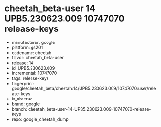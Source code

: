 # cheetah_beta-user 14 UPB5.230623.009 10747070 release-keys
- manufacturer: google
- platform: gs201
- codename: cheetah
- flavor: cheetah_beta-user
- release: 14
- id: UPB5.230623.009
- incremental: 10747070
- tags: release-keys
- fingerprint: google/cheetah_beta/cheetah:14/UPB5.230623.009/10747070:user/release-keys
- is_ab: true
- brand: google
- branch: cheetah_beta-user-14-UPB5.230623.009-10747070-release-keys
- repo: google_cheetah_dump
